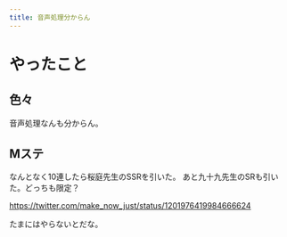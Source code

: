 ```yaml
---
title: 音声処理分からん
---
```


# やったこと

## 色々

音声処理なんも分からん。

## Mステ

なんとなく10連したら桜庭先生のSSRを引いた。
あと九十九先生のSRも引いた。どっちも限定？

<https://twitter.com/make_now_just/status/1201976419984666624>

たまにはやらないとだな。

